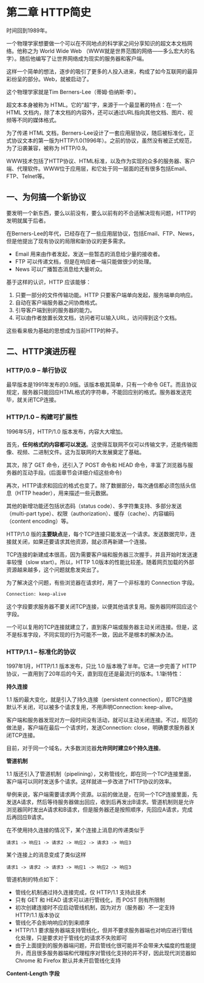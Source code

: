 # 第二章 HTTP简史

时间回到1989年。

一个物理学家想要做一个可以在不同地点的科学家之间分享知识的超文本文档网络。他称之为 World Wide Web （WWW就是世界范围的网络——多么宏大的名字）。随后他编写了让世界网络成为现实的服务器和客户端。

这样一个简单的想法，逐步的吸引了更多的人投入进来，构成了如今互联网的最异彩纷呈的部分。Web，就被启动了。

这个物理学家就是Tim Berners-Lee（蒂姆·伯纳斯·李）。

超文本本身被称为 HTML。它的"超"字，来源于一个最显著的特点：在一个 HTML 文档内，除了本文档的内容外，还可以通过URL指向其他文档、图片、视频等不同的媒体格式。

为了传递 HTML 文档，Berners-Lee设计了一套应用层协议，随后被标准化，正式协议文本的第一版为HTTP/1.0\(1996年）。之前的协议，虽然没有被正式规范，为了沿袭兼容，被称为 HTTP/0.9。

WWW技术包括了HTTP协议、HTML标准，以及作为实现的众多的服务器、客户端、代理软件。WWW位于应用层，和它处于同一层面的还有很多包括Email、FTP、Telnet等。

## 一、为何搞一个新协议

要发明一个新东西，要么以前没有，要么以前有的不合适解决现有问题，HTTP的发明就属于后者。

在Berners-Lee的年代，已经存在了一些应用层协议，包括Email、FTP、News，但是他提出了现有协议的局限和新协议的更多需求。

* Email 用来由作者发起，发送一些暂态的消息给少量的接收者。
* FTP 可以传递文档，但是在响应者一端只能做很少的处理。
* News 可以广播暂态消息给大量听众。

基于这样的认识，HTTP 应该能够：

1. 只要一部分的文件传输功能。HTTP 只要客户端单向发起，服务端单向响应。
2. 自动在客户端服务器之间协商格式。
3. 引导客户端到别的服务器的能力。
4. 可以由作者放置长效文档，访问者可以输入URL，访问得到这个文档。

这些看来极为基础的思想成为当前HTTP的种子。

## 二、HTTP演进历程

### HTTP/0.9 – 单行协议

最早版本是1991年发布的0.9版。该版本极其简单，只有一个命令 GET。而且协议规定，服务器只能回应HTML格式的字符串，不能回应别的格式。服务器发送完毕，就关闭TCP连接。

### HTTP/1.0 – 构建可扩展性

1996年5月，HTTP/1.0 版本发布，内容大大增加。

首先，**任何格式的内容都可以发送**。这使得互联网不仅可以传输文字，还能传输图像、视频、二进制文件。这为互联网的大发展奠定了基础。

其次，除了 GET 命令，还引入了 POST 命令和 HEAD 命令，丰富了浏览器与服务器的互动手段。\(后面章节会详细介绍这些命令\)

再次，HTTP请求和回应的格式也变了。除了数据部分，每次通信都必须包括头信息（HTTP header），用来描述一些元数据。

其他的新增功能还包括状态码（status code）、多字符集支持、多部分发送（multi-part type）、权限（authorization）、缓存（cache）、内容编码（content encoding）等。

HTTP/1.0 版的**主要缺点**是，每个TCP连接只能发送一个请求。发送数据完毕，连接就关闭，如果还要请求其他资源，就必须再新建一个连接。

TCP连接的新建成本很高，因为需要客户端和服务器三次握手，并且开始时发送速率较慢（slow start）。所以，HTTP 1.0版本的性能比较差。随着网页加载的外部资源越来越多，这个问题就愈发突出了。

为了解决这个问题，有些浏览器在请求时，用了一个非标准的 Connection 字段。

```bash
Connection: keep-alive
```

这个字段要求服务器不要关闭TCP连接，以便其他请求复用。服务器同样回应这个字段。

一个可以复用的TCP连接就建立了，直到客户端或服务器主动关闭连接。但是，这不是标准字段，不同实现的行为可能不一致，因此不是根本的解决办法。

### HTTP/1.1 – 标准化的协议

1997年1月，HTTP/1.1 版本发布，只比 1.0 版本晚了半年。它进一步完善了 HTTP 协议，一直用到了20年后的今天，直到现在还是最流行的版本。1.1新特性：

**持久连接**

1.1 版的最大变化，就是引入了持久连接（persistent connection），即TCP连接默认不关闭，可以被多个请求复用，不用声明Connection: keep-alive。

客户端和服务器发现对方一段时间没有活动，就可以主动关闭连接。不过，规范的做法是，客户端在最后一个请求时，发送Connection: close，明确要求服务器关闭TCP连接。

目前，对于同一个域名，大多数浏览器**允许同时建立6个持久连接**。

**管道机制**

1.1 版还引入了管道机制（pipelining），又称管线化，即在同一个TCP连接里面，客户端可以同时发送多个请求。这样就进一步改进了HTTP协议的效率。

举例来说，客户端需要请求两个资源。以前的做法是，在同一个TCP连接里面，先发送A请求，然后等待服务器做出回应，收到后再发出B请求。管道机制则是允许浏览器同时发出A请求和B请求，但是服务器还是按照顺序，先回应A请求，完成后再回应B请求。

在不使用持久连接的情况下，某个连接上消息的传递类似于 

```
请求1 -> 响应1 -> 请求2 -> 响应2 -> 请求3 -> 响应3
```

某个连接上的消息变成了类似这样 

```
请求1 -> 请求2 -> 请求3 -> 响应1 -> 响应2 -> 响应3
```

管道机制的特点如下：

* 管线化机制通过持久连接完成，仅 HTTP/1.1 支持此技术
* 只有 GET 和 HEAD 请求可以进行管线化，而 POST 则有所限制
* 初次创建连接时不应启动管线机制，因为对方（服务器）不一定支持 HTTP/1.1 版本协议
* 管线化不会影响响应的到来顺序
* HTTP/1.1 要求服务器端支持管线化，但并不要求服务器端也对响应进行管线化处理，只是要求对于管线化的请求不失败即可
* 由于上面提到的服务器端问题，开启管线化很可能并不会带来大幅度的性能提升，而且很多服务器端和代理程序对管线化支持的并不好，因此现代浏览器如 Chrome 和 Firefox 默认并未开启管线化支持

**Content-Length 字段**





